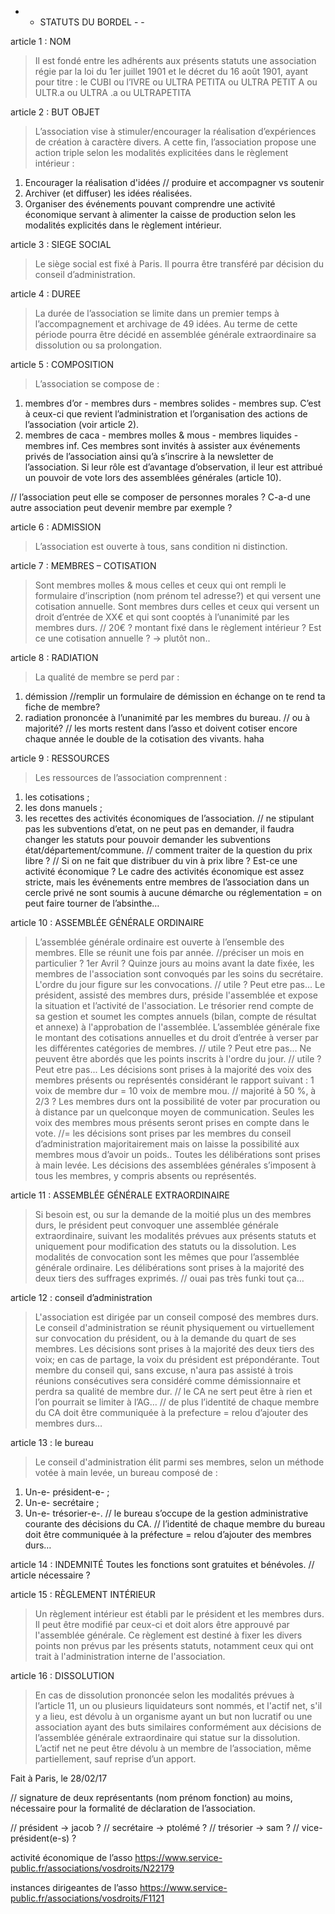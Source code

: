- - STATUTS DU BORDEL - -

article 1 : NOM
> Il est fondé entre les adhérents aux présents statuts une association régie par la loi du 1er juillet 1901 et le décret du 16 août 1901, ayant pour titre : le CUBI ou l’IVRE ou ULTRA PETITA ou ULTRA PETIT A ou ULTR.a ou ULTRA .a ou ULTRAPETITA

article 2 : BUT OBJET
> L’association vise à stimuler/encourager la réalisation d’expériences de création à caractère divers. 
> A cette fin, l’association propose une action triple selon les modalités explicitées dans le règlement intérieur :
1. Encourager la réalisation d'idées 
// produire et accompagner vs soutenir
2. Archiver (et diffuser) les idées réalisées.
3. Organiser des événements pouvant comprendre une activité économique servant à alimenter la caisse de production selon les modalités explicités dans le règlement intérieur.

article 3 : SIEGE SOCIAL
> Le siège social est fixé à Paris.
> Il pourra être transféré par décision du conseil d’administration.

article 4 : DUREE
> La durée de l’association se limite dans un premier temps à l’accompagnement et archivage de 49 idées.
> Au terme de cette période pourra être décidé en assemblée générale extraordinaire sa dissolution ou sa prolongation.

article 5 : COMPOSITION
> L’association se compose de :
1. membres d’or - membres durs - membres solides - membres sup.
C’est à ceux-ci que revient l’administration et l’organisation des actions de l’association (voir article 2).
2. membres de caca - membres molles & mous - membres liquides - membres inf.
Ces membres sont invités à assister aux événements privés de l’association ainsi qu’à s’inscrire à la newsletter de l’association. Si leur rôle est d’avantage d’observation, il leur est attribué un pouvoir de vote lors des assemblées générales (article 10).

// l’association peut elle se composer de personnes morales ? C-a-d une autre association peut devenir membre par exemple ?

article 6 : ADMISSION
> L’association est ouverte à tous, sans condition ni distinction.

article 7 : MEMBRES – COTISATION
> Sont membres molles & mous celles et ceux qui ont rempli le formulaire d’inscription (nom prénom tel adresse?) et qui versent une cotisation annuelle.
> Sont membres durs celles et ceux qui versent un droit d’entrée de XX€ et qui sont cooptés à l’unanimité par les membres durs.
// 20€ ? montant fixé dans le règlement intérieur ? Est ce une cotisation annuelle ? → plutôt non..

article 8 : RADIATION
> La qualité de membre se perd par :
1. démission 
//remplir un formulaire de démission en échange on te rend ta fiche de membre?
2. radiation prononcée à l’unanimité par les membres du bureau.
// ou à majorité?
// les morts restent dans l’asso et doivent cotiser encore chaque année le double de la cotisation des vivants. haha

article 9 : RESSOURCES
> Les ressources de l’association comprennent :
1. les cotisations ;
2. les dons manuels ;
3. les recettes des activités économiques de l’association.
// ne stipulant pas les subventions d’etat, on ne peut pas en demander, il faudra changer les statuts pour pouvoir demander les subventions état/département/commune.
// comment traiter de la question du prix libre ?
// Si on ne fait que distribuer du vin à prix libre ? Est-ce une activité économique ? Le cadre des activités économique est assez stricte, mais les événements entre membres de l’association dans un cercle privé ne sont soumis à aucune démarche ou réglementation = on peut faire tourner de l’absinthe…

article 10 : ASSEMBLÉE GÉNÉRALE ORDINAIRE
> L’assemblée générale ordinaire est ouverte à l’ensemble des membres.
> Elle se réunit une fois par année.
//préciser un mois en particulier ? 1er Avril ?
> Quinze jours au moins avant la date fixée, les membres de l'association sont convoqués par les soins du secrétaire. L'ordre du jour figure sur les convocations.
// utile ? Peut etre pas...
> Le président, assisté des membres durs, préside l'assemblée et expose la situation et l’activité de l'association.
> Le trésorier rend compte de sa gestion et soumet les comptes annuels (bilan, compte de résultat et annexe) à l'approbation de l'assemblée. 
> L’assemblée générale fixe le montant des cotisations annuelles et du droit d’entrée à verser par les différentes catégories de membres.
// utile ? Peut etre pas...
> Ne peuvent être abordés que les points inscrits à l'ordre du jour.
// utile ? Peut etre pas...
> Les décisions sont prises à la majorité des voix des membres présents ou représentés considérant le rapport suivant : 1 voix de membre dur = 10 voix de membre mou.
// majorité à 50 %, à 2/3 ?
> Les membres durs ont la possibilité de voter par procuration ou à distance par un quelconque moyen de communication. Seules les voix des membres mous présents seront prises en compte dans le vote.
//= les décisions sont prises par les membres du conseil d’administration majoritairement mais on laisse la possibilité aux membres mous d’avoir un poids..
> Toutes les délibérations sont prises à main levée.
> Les décisions des assemblées générales s’imposent à tous les membres, y compris absents ou représentés.

article 11 : ASSEMBLÉE GÉNÉRALE EXTRAORDINAIRE
> Si besoin est, ou sur la demande de la moitié plus un des membres durs, le président peut convoquer une assemblée générale extraordinaire, suivant les modalités prévues aux présents statuts et uniquement pour modification des statuts ou la dissolution.
> Les modalités de convocation sont les mêmes que pour l’assemblée générale ordinaire.
> Les délibérations sont prises à la majorité des deux tiers des suffrages exprimés.
// ouai pas très funki tout ça…

article 12 : conseil d’administration
> L'association est dirigée par un conseil composé des membres durs.
> Le conseil d'administration se réunit physiquement ou virtuellement sur convocation du président, ou à la demande du quart de ses membres.
> Les décisions sont prises à la majorité des deux tiers des voix; en cas de partage, la voix du président est prépondérante.
> Tout membre du conseil qui, sans excuse, n'aura pas assisté à trois réunions consécutives sera considéré comme démissionnaire et perdra sa qualité de membre dur.
// le CA ne sert peut être à rien et l’on pourrait se limiter à l’AG…
// de plus l’identité de chaque membre du CA doit être communiquée à la prefecture = relou d’ajouter des membres durs…

article 13 : le bureau
> Le conseil d'administration élit parmi ses membres, selon un méthode votée à main levée, un bureau composé de :
1) Un-e- président-e- ;
2) Un-e- secrétaire ;
3) Un-e- trésorier-e-.
// le bureau s’occupe de la gestion administrative courante des décisions du CA.
// l’identité de chaque membre du bureau doit être communiquée à la préfecture = relou d’ajouter des membres durs…

article 14 : INDEMNITÉ
Toutes les fonctions sont gratuites et bénévoles.
// article nécessaire ?

article 15 : RÈGLEMENT INTÉRIEUR
> Un règlement intérieur est établi par le président et les membres durs. Il peut être modifié par ceux-ci et doit alors être approuvé par l'assemblée générale.
> Ce règlement est destiné à fixer les divers points non prévus par les présents statuts, notamment ceux qui ont trait à l'administration interne de l'association. 

article 16 : DISSOLUTION
> En cas de dissolution prononcée selon les modalités prévues à l’article 11, un ou plusieurs liquidateurs sont nommés, et l'actif net, s'il y a lieu, est dévolu à un organisme ayant un but non lucratif ou une association ayant des buts similaires conformément aux décisions de l’assemblée générale extraordinaire qui statue sur la dissolution. L’actif net ne peut être dévolu à un membre de l’association, même partiellement, sauf reprise d’un apport.



Fait à Paris, le 28/02/17

// signature de deux représentants (nom prénom fonction) au moins, nécessaire pour la formalité de déclaration de l’association.

// président → jacob ?
// secrétaire → ptolémé ?
// trésorier → sam ?
// vice-président(e-s) ?




activité économique de l’asso
https://www.service-public.fr/associations/vosdroits/N22179

instances dirigeantes de l’asso
https://www.service-public.fr/associations/vosdroits/F1121